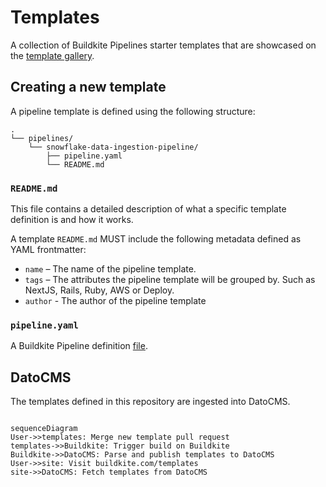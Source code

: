 # Templates

A collection of Buildkite Pipelines starter templates that are showcased on the [template gallery](https://buildkite.com/templates).

## Creating a new template

A pipeline template is defined using the following structure:

```
.
└── pipelines/
    └── snowflake-data-ingestion-pipeline/
        ├── pipeline.yaml
        └── README.md
```

### `README.md`

This file contains a detailed description of what a specific template definition is and how it works.

A template `README.md` MUST include the following metadata defined as YAML frontmatter:

- `name` – The name of the pipeline template.
- `tags` – The attributes the pipeline template will be grouped by. Such as NextJS, Rails, Ruby, AWS or Deploy.
- `author` - The author of the pipeline template

### `pipeline.yaml`

A Buildkite Pipeline definition [file](https://buildkite.com/docs/pipelines/defining-steps).

## DatoCMS

The templates defined in this repository are ingested into DatoCMS.

```mermaid

sequenceDiagram
User->>templates: Merge new template pull request
templates->>Buildkite: Trigger build on Buildkite
Buildkite->>DatoCMS: Parse and publish templates to DatoCMS
User->>site: Visit buildkite.com/templates
site->>DatoCMS: Fetch templates from DatoCMS
```
